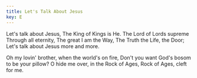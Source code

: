 ```yaml
---
title: Let's Talk About Jesus
key: E
---
```


Let's talk about Jesus,
The King of Kings is He.
The Lord of Lords supreme Through all eternity,
The great I am the Way,
The Truth the Life, the Door; 
Let's talk about Jesus more and more.

Oh my lovin' brother, when the world's on fire, 
Don't you want God's bosom to be your pillow? 
O hide me over, in the Rock of Ages, 
Rock of Ages, cleft for me.
